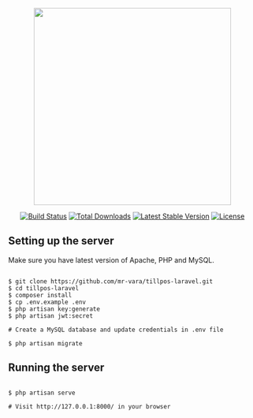 <p align="center"><img src="https://res.cloudinary.com/dtfbvvkyp/image/upload/v1566331377/laravel-logolockup-cmyk-red.svg" width="400"></p>

<p align="center">
<a href="https://travis-ci.org/laravel/framework"><img src="https://travis-ci.org/laravel/framework.svg" alt="Build Status"></a>
<a href="https://packagist.org/packages/laravel/framework"><img src="https://poser.pugx.org/laravel/framework/d/total.svg" alt="Total Downloads"></a>
<a href="https://packagist.org/packages/laravel/framework"><img src="https://poser.pugx.org/laravel/framework/v/stable.svg" alt="Latest Stable Version"></a>
<a href="https://packagist.org/packages/laravel/framework"><img src="https://poser.pugx.org/laravel/framework/license.svg" alt="License"></a>
</p>

## Setting up the server

Make sure you have latest version of Apache, PHP and MySQL.

```#!/bin/sh

$ git clone https://github.com/mr-vara/tillpos-laravel.git
$ cd tillpos-laravel
$ composer install
$ cp .env.example .env
$ php artisan key:generate
$ php artisan jwt:secret

# Create a MySQL database and update credentials in .env file

$ php artisan migrate
```

## Running the server
```#!/bin/sh

$ php artisan serve

# Visit http://127.0.0.1:8000/ in your browser
```
